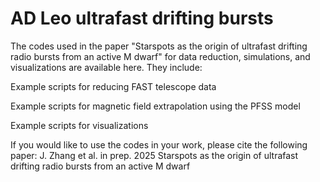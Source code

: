 # AD Leo ultrafast drifting bursts

The codes used in the paper "Starspots as the origin of ultrafast drifting radio bursts from an active M dwarf" for data reduction, simulations, and visualizations are available here. They include:

Example scripts for reducing FAST telescope data

Example scripts for magnetic field extrapolation using the PFSS model

Example scripts for visualizations


If you would like to use the codes in your work, please cite the following paper:
J. Zhang et al. in prep. 2025
Starspots as the origin of ultrafast drifting radio bursts from an active M dwarf


